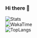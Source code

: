 ### Hi there 👋
![Stats](https://github-readme-stats.vercel.app/api?username=yaaannn&show_icons=true&theme=chartreuse-dark)  
![WakaTime](https://github-readme-stats.vercel.app/api/wakatime?username=yaaannn&layout=compact&show_icons=true&theme=chartreuse-dark)  
![TopLangs](https://github-readme-stats.vercel.app/api/top-langs?username=yaaannn&layout=compact&show_icons=true&theme=chartreuse-dark)  
<!--
**VickScarlet/vickscarlet** is a ✨ _special_ ✨ repository because its `README.md` (this file) appears on your GitHub profile.

Here are some ideas to get you started:

- 🔭 I’m currently working on ...
- 🌱 I’m currently learning ...
- 👯 I’m looking to collaborate on ...
- 🤔 I’m looking for help with ...
- 💬 Ask me about ...
- 📫 How to reach me: ...
- 😄 Pronouns: ...
- ⚡ Fun fact: ...
-->
